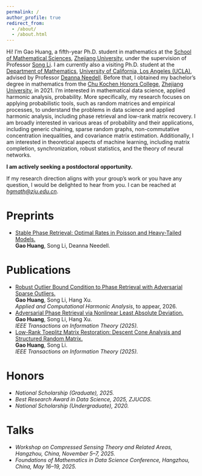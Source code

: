 ```yaml
---
permalink: /
author_profile: true
redirect_from: 
  - /about/
  - /about.html
---
```


Hi! I’m Gao Huang, a fifth-year Ph.D. student in mathematics at the [School of Mathematical Sciences](http://www.math.zju.edu.cn), [Zhejiang University](https://www.zju.edu.cn), under the supervision of Professor [Song Li](https://person.zju.edu.cn/0096094/0.html).
I am currently also a visiting Ph.D. student at the [Department of Mathematics](https://ww3.math.ucla.edu/), [University of California, Los Angeles (UCLA)](https://www.ucla.edu/), advised by Professor [Deanna Needell](https://www.math.ucla.edu/~deanna/).
Before that, I obtained my bachelor’s degree in mathematics from the [Chu Kochen Honors College](http://ckc.zju.edu.cn), [Zhejiang University](https://www.zju.edu.cn), in 2021.
I’m interested in mathematical data science, applied harmonic analysis, probability. 
More specifically, my research focuses on applying probabilistic tools, such as random matrices and empirical processes, to understand the problems in data science and applied harmonic analysis, including phase retrieval and low-rank matrix recovery. 
I am broadly interested in various areas of probability and their applications, including generic chaining, sparse random graphs, non-commutative concentration inequalities, and covariance matrix estimation. 
Additionally, I am interested in theoretical aspects of machine learning, including matrix completion, synchronization, robust statistics, and the theory of neural networks.

**I am actively seeking a postdoctoral opportunity.**

If my research direction aligns with your group’s work or you have any question, I would be delighted to hear from you. 
I can be reached at *hgmath@zju.edu.cn*.

Preprints
======
+ [Stable Phase Retrieval: Optimal Rates in Poisson and Heavy-Tailed Models.](https://arxiv.org/abs/2510.00551) <br>
 **Gao Huang**, Song Li, Deanna Needell.

Publications
======
+ [Robust Outlier Bound Condition to Phase Retrieval with Adversarial Sparse Outliers.](https://arxiv.org/abs/2311.13219)<br>
**Gao Huang**, Song Li, Hang Xu.<br>
*Applied and Computational Harmonic Analysis*, to appear, 2026.
+ [Adversarial Phase Retrieval via Nonlinear Least Absolute Deviation.](https://ieeexplore.ieee.org/abstract/document/11080096?casa_token=Zmfa1agP12YAAAAA:IIhlaz0nXCyuyjPD17jmtoJ-YSBK-zMyrBZc5YGdxpgHVwfugzGRJPNjRC12Cqka3l634hW4ceM)<br>
**Gao Huang**, Song Li, Hang Xu.<br>
*IEEE Transactions on Information Theory (2025).*
+ [Low-Rank Toeplitz Matrix Restoration: Descent Cone Analysis and Structured Random Matrix.](https://ieeexplore.ieee.org/abstract/document/10932754?casa_token=TA8-DO1P1xsAAAAA:ivHe-uxAf8-T2iBFaaODMpYWpUo6kqzvDVObsQw7bw4ZBJIiYH91qamk6Tf1yp-udN4ipWOKUHg)<br>
 **Gao Huang**, Song Li.<br>
 *IEEE Transactions on Information Theory (2025).*


Honors
======
+ *National Scholarship (Graduate), 2025.*
+ *Best Research Award in Data Science, 2025, ZJUCDS.*
+ *National Scholarship (Undergraduate), 2020.*

Talks
======
+ *Workshop on Compressed Sensing Theory and Related Areas, Hangzhou, China, November 5–7, 2025.*
+ *Foundations of Mathematics in Data Science Conference, Hangzhou, China, May 16–19, 2025.*
